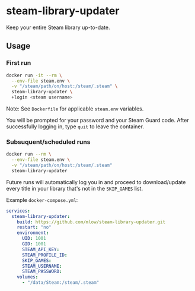 # steam-library-updater

Keep your entire Steam library up-to-date.

## Usage

### First run
```sh
docker run -it --rm \
  --env-file steam.env \
  -v "/steam/path/on/host:/steam/.steam" \
  steam-library-updater \
  +login <steam username>
```
Note: See `Dockerfile` for applicable `steam.env` variables.

You will be prompted for your password and your Steam Guard code. After
successfully logging in, type `quit` to leave the container.

### Subsuquent/scheduled runs
```sh
docker run --rm \
  --env-file steam.env \
  -v "/steam/path/on/host:/steam/.steam"
  steam-library-updater
```

Future runs will automatically log you in and proceed to download/update every
title in your library that's not in the `SKIP_GAMES` list.

Example `docker-compose.yml`:
```yml
services:
  steam-library-updater:
    build: https://github.com/mlow/steam-library-updater.git
    restart: "no"
    environment:
      UID: 1001
      GID: 1001
      STEAM_API_KEY:
      STEAM_PROFILE_ID:
      SKIP_GAMES:
      STEAM_USERNAME:
      STEAM_PASSWORD:
    volumes:
      - "/data/Steam:/steam/.steam"
```
